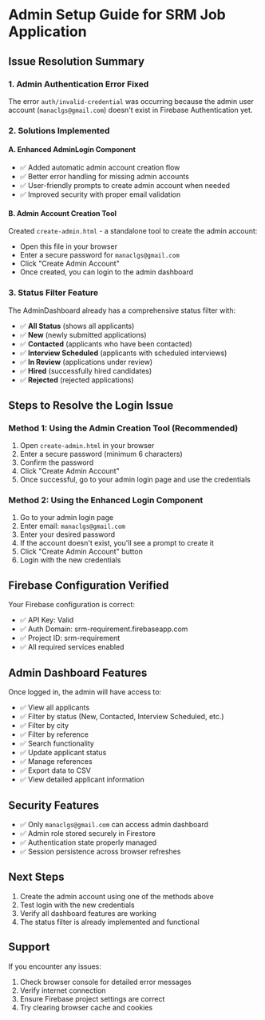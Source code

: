 # Admin Setup Guide for SRM Job Application

## Issue Resolution Summary

### 1. Admin Authentication Error Fixed
The error `auth/invalid-credential` was occurring because the admin user account (`manaclgs@gmail.com`) doesn't exist in Firebase Authentication yet.

### 2. Solutions Implemented

#### A. Enhanced AdminLogin Component
- ✅ Added automatic admin account creation flow
- ✅ Better error handling for missing admin accounts
- ✅ User-friendly prompts to create admin account when needed
- ✅ Improved security with proper email validation

#### B. Admin Account Creation Tool
Created `create-admin.html` - a standalone tool to create the admin account:
- Open this file in your browser
- Enter a secure password for `manaclgs@gmail.com`
- Click "Create Admin Account"
- Once created, you can login to the admin dashboard

### 3. Status Filter Feature
The AdminDashboard already has a comprehensive status filter with:
- ✅ **All Status** (shows all applicants)
- ✅ **New** (newly submitted applications)
- ✅ **Contacted** (applicants who have been contacted)
- ✅ **Interview Scheduled** (applicants with scheduled interviews)
- ✅ **In Review** (applications under review)
- ✅ **Hired** (successfully hired candidates)
- ✅ **Rejected** (rejected applications)

## Steps to Resolve the Login Issue

### Method 1: Using the Admin Creation Tool (Recommended)
1. Open `create-admin.html` in your browser
2. Enter a secure password (minimum 6 characters)
3. Confirm the password
4. Click "Create Admin Account"
5. Once successful, go to your admin login page and use the credentials

### Method 2: Using the Enhanced Login Component
1. Go to your admin login page
2. Enter email: `manaclgs@gmail.com`
3. Enter your desired password
4. If the account doesn't exist, you'll see a prompt to create it
5. Click "Create Admin Account" button
6. Login with the new credentials

## Firebase Configuration Verified
Your Firebase configuration is correct:
- ✅ API Key: Valid
- ✅ Auth Domain: srm-requirement.firebaseapp.com
- ✅ Project ID: srm-requirement
- ✅ All required services enabled

## Admin Dashboard Features
Once logged in, the admin will have access to:
- ✅ View all applicants
- ✅ Filter by status (New, Contacted, Interview Scheduled, etc.)
- ✅ Filter by city
- ✅ Filter by reference
- ✅ Search functionality
- ✅ Update applicant status
- ✅ Manage references
- ✅ Export data to CSV
- ✅ View detailed applicant information

## Security Features
- ✅ Only `manaclgs@gmail.com` can access admin dashboard
- ✅ Admin role stored securely in Firestore
- ✅ Authentication state properly managed
- ✅ Session persistence across browser refreshes

## Next Steps
1. Create the admin account using one of the methods above
2. Test login with the new credentials
3. Verify all dashboard features are working
4. The status filter is already implemented and functional

## Support
If you encounter any issues:
1. Check browser console for detailed error messages
2. Verify internet connection
3. Ensure Firebase project settings are correct
4. Try clearing browser cache and cookies
